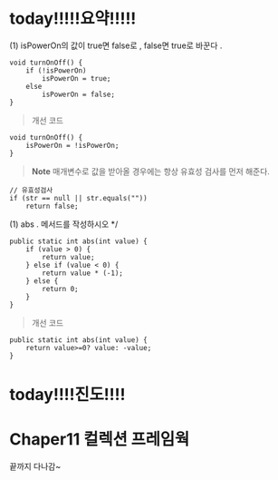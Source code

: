 # today!!!!!요약!!!!!

(1) isPowerOn의 값이 true면 false로 , false면 true로 바꾼다 .
```
void turnOnOff() {
	if (!isPowerOn)
		isPowerOn = true;
	else
		isPowerOn = false;
}
```
> 개선 코드
```
void turnOnOff() {
	isPowerOn = !isPowerOn;
}
```
> **Note** 매개변수로 값을 받아올 경우에는 항상 유효성 검사를 먼저 해준다.
```
// 유효성검사
if (str == null || str.equals(""))
	return false;
```

 (1) abs . 메서드를 작성하시오 */
```
public static int abs(int value) {
	if (value > 0) {
		return value;
	} else if (value < 0) {
		return value * (-1);
	} else {
		return 0;
	}
}
```
> 개선 코드
```
public static int abs(int value) {
	return value>=0? value: -value;
}
```

# today!!!!진도!!!!


# Chaper11 컬렉션 프레임웍
끝까지 다나감~


<!--stackedit_data:
eyJoaXN0b3J5IjpbLTI2MjAxMzQ4Nyw4NjU5NjM4NzNdfQ==
-->